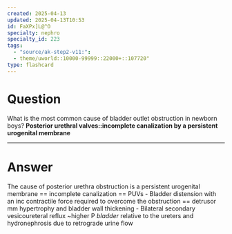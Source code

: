 ```yaml
---
created: 2025-04-13
updated: 2025-04-13T10:53
id: FaXPx]L@^O
specialty: nephro
specialty_id: 223
tags:
  - "source/ak-step2-v11:": 
  - theme/uworld::10000-99999::22000+::107720"
type: flashcard
---
```


# Question
What is the most common cause of bladder outlet obstruction in newborn boys?  **Posterior urethral valves::incomplete canalization by a persistent urogenital membrane**

---

# Answer
The cause of posterior urethra obstruction is a persistent urogenital membrane == incomplete canalization == PUVs  - Bladder distension with an inc contractile force required to overcome the obstruction == detrusor mm hypertrophy and bladder wall thickening  - Bilateral secondary vesicoureteral reflux ~higher P *bladder* relative to the ureters and hydronephrosis due to retrograde urine flow
